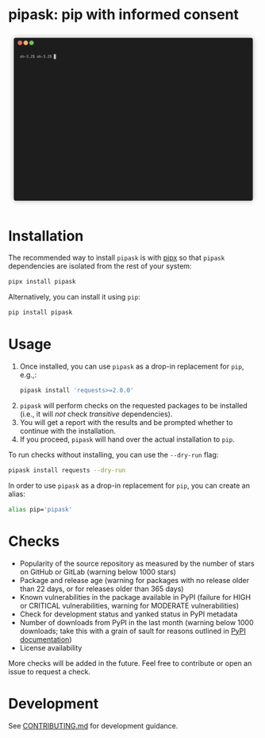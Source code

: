 # pipask: pip with informed consent

![pipask-demo](https://github.com/feynmanix/pipask/blob/main/.github/pipask-demo.gif?raw=true)

# Installation
The recommended way to install `pipask` is with [pipx](https://pipx.pypa.io/stable/#install-pipx) so that `pipask` dependencies are isolated from the rest of your system:
```bash
pipx install pipask
```

Alternatively, you can install it using `pip`:
```bash
pip install pipask
```
    
# Usage
1. Once installed, you can use `pipask` as a drop-in replacement for `pip`, e.g.,:
    ```bash
    pipask install 'requests>=2.0.0'
    ```
2. `pipask` will perform checks on the requested packages to be installed (i.e., it will *not* check *transitive* dependencies).
3. You will get a report with the results and be prompted whether to continue with the installation.
4. If you proceed, `pipask` will hand over the actual installation to `pip`.

To run checks without installing, you can use the `--dry-run` flag:
```bash
pipask install requests --dry-run
```

In order to use `pipask` as a drop-in replacement for `pip`, you can create an alias:
```bash
alias pip='pipask'
```

# Checks
* Popularity of the source repository as measured by the number of stars on GitHub or GitLab (warning below 1000 stars)
* Package and release age (warning for packages with no release older than 22 days, or for releases older than 365 days)
* Known vulnerabilities in the package available in PyPI (failure for HIGH or CRITICAL vulnerabilities, warning for MODERATE vulnerabilities)
* Check for development status and yanked status in PyPI metadata
* Number of downloads from PyPI in the last month (warning below 1000 downloads; take this with a grain of sault for reasons outlined in [PyPI documentation](https://packaging.python.org/en/latest/guides/analyzing-pypi-package-downloads/))
* License availability

More checks will be added in the future. Feel free to contribute or open an issue to request a check.

# Development
See [CONTRIBUTING.md](https://github.com/feynmanix/pipask/blob/main/CONTRIBUTING.md) for development guidance.
